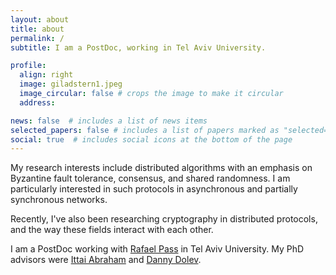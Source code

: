```yaml
---
layout: about
title: about
permalink: /
subtitle: I am a PostDoc, working in Tel Aviv University.

profile:
  align: right
  image: giladstern1.jpeg
  image_circular: false # crops the image to make it circular
  address:

news: false  # includes a list of news items
selected_papers: false # includes a list of papers marked as "selected={true}"
social: true  # includes social icons at the bottom of the page
---
```


My research interests include distributed algorithms with an emphasis on Byzantine fault tolerance, consensus, and shared randomness. 
I am particularly interested in such protocols in asynchronous and partially synchronous networks.

Recently, I've also been researching cryptography in distributed protocols, and the way these fields interact with each other.

I am a PostDoc working with <a href='https://www.cs.cornell.edu/~rafael/'>Rafael Pass</a> in Tel Aviv University. 
My PhD advisors were <a href='https://research.vmware.com/researchers/ittai-abraham'>Ittai Abraham</a> and <a href='https://www.cs.huji.ac.il/~dolev/'>Danny Dolev</a>.